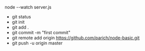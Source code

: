 node --watch server.js

-  git status
-  git init
-  git add .
-  git commit -m "first commit"
-  git remote add origin https://github.com/parich/node-basic.git
-  git push -u origin master
